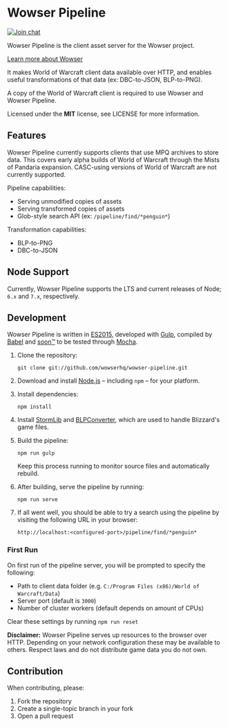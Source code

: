 # Wowser Pipeline

[![Join chat](https://img.shields.io/badge/gitter-join_chat-blue.svg?style=flat)](https://gitter.im/wowserhq/wowser)

Wowser Pipeline is the client asset server for the Wowser project.

[Learn more about Wowser](https://github.com/wowserhq/wowser)

It makes World of Warcraft client data available over HTTP, and enables
useful transformations of that data (ex: DBC-to-JSON, BLP-to-PNG).

A copy of the World of Warcraft client is required to use Wowser and
Wowser Pipeline.

Licensed under the **MIT** license, see LICENSE for more information.

## Features

Wowser Pipeline currently supports clients that use MPQ archives to
store data. This covers early alpha builds of World of Warcraft through
the Mists of Pandaria expansion. CASC-using versions of World of Warcraft
are not currently supported.

Pipeline capabilities:

- Serving unmodified copies of assets
- Serving transformed copies of assets
- Glob-style search API (ex: `/pipeline/find/*penguin*`)

Transformation capabilities:

- BLP-to-PNG
- DBC-to-JSON

## Node Support

Currently, Wowser Pipeline supports the LTS and current releases of Node;
`6.x` and `7.x`, respectively.

## Development

Wowser Pipeline is written in [ES2015], developed with [Gulp], compiled by
[Babel] and [soon™] to be tested through [Mocha].

1. Clone the repository:

   ```shell
   git clone git://github.com/wowserhq/wowser-pipeline.git
   ```

2. Download and install [Node.js] – including `npm` – for your platform.

3. Install dependencies:

   ```shell
   npm install
   ```

4. Install [StormLib] and [BLPConverter], which are used to handle Blizzard's
   game files.

5. Build the pipeline:

   ```shell
   npm run gulp
   ```

   Keep this process running to monitor source files and automatically rebuild.

6. After building, serve the pipeline by running:

   ```shell
   npm run serve
   ```

7. If all went well, you should be able to try a search using the pipeline by
   visiting the following URL in your browser:

   ```
   http://localhost:<configured-port>/pipeline/find/*penguin*
   ```

### First Run

On first run of the pipeline server, you will be prompted to specify the following:

- Path to client data folder (e.g. `C:/Program Files (x86)/World of Warcraft/Data`)
- Server port (default is `3000`)
- Number of cluster workers (default depends on amount of CPUs)

Clear these settings by running `npm run reset`

**Disclaimer:** Wowser Pipeline serves up resources to the browser over HTTP.
Depending on your network configuration these may be available to others. Respect
laws and do not distribute game data you do not own.

## Contribution

When contributing, please:

1. Fork the repository
2. Create a single-topic branch in your fork
3. Open a pull request

[Babel]: https://babeljs.io/
[BLPConverter]: https://github.com/wowserhq/blizzardry#blp
[ES2015]: https://babeljs.io/docs/learn-es2015/
[Gulp]: http://gulpjs.com/
[Mocha]: http://mochajs.org/
[Node.js]: http://nodejs.org/#download
[StormLib]: https://github.com/wowserhq/blizzardry#mpq
[soon™]: http://www.wowwiki.com/Soon
